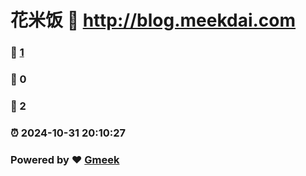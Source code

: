 # 花米饭 :link: http://blog.meekdai.com 
### :page_facing_up: [1](http://blog.meekdai.com/tag.html) 
### :speech_balloon: 0 
### :hibiscus: 2 
### :alarm_clock: 2024-10-31 20:10:27 
### Powered by :heart: [Gmeek](https://github.com/Meekdai/Gmeek)
